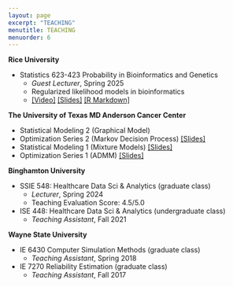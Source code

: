 ```yaml
---
layout: page
excerpt: "TEACHING"
menutitle: TEACHING
menuorder: 6
---
```

__Rice University__
- Statistics 623-423 Probability in Bioinformatics and Genetics
     - *Guest Lecturer*, Spring 2025
     - Regularized likelihood models in bioinformatics
     - [[Video]](https://youtu.be/8MZ3bS-cUv8) [[Slides]](/files/Penalized_Likelihood_in_Bioinformatics.pdf) [[R Markdown]](/files/penalizedRegression.html)

__The University of Texas MD Anderson Cancer Center__
- Statistical Modeling 2 (Graphical Model)
- Optimization Series 2 (Markov Decision Process) [[Slides]](files/cancer_screening_decision_making.pdf)
- Statistical Modeling 1 (Mixture Models) [[Slides]](files/An_Introduction_to_Mixture_Models.pdf)
- Optimization Series 1 (ADMM) [[Slides]](/files/An_Introduction_to_ADMM.pdf)

__Binghamton University__
- SSIE 548: Healthcare Data Sci & Analytics (graduate class)
     - *Lecturer*, Spring 2024
     - Teaching Evaluation Score: 4.5/5.0 
- ISE 448: Healthcare Data Sci & Analytics (undergraduate class)
     - *Teaching Assistant*, Fall 2021 
     
__Wayne State University__
 - IE 6430 Computer Simulation Methods (graduate class)
     - *Teaching Assistant*, Spring 2018
 - IE 7270 Reliability Estimation (graduate class)
     - *Teaching Assistant*, Fall 2017


